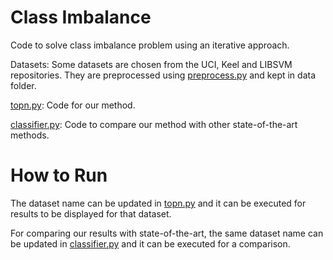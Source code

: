 # Class Imbalance

Code to solve class imbalance problem using an iterative approach. 

Datasets: Some datasets are chosen from the UCI, Keel and LIBSVM repositories. They are preprocessed using [preprocess.py](preprocess.py) and kept in data folder.

[topn.py](topn.py): Code for our method.

[classifier.py](classifier.py): Code to compare our method with other state-of-the-art methods.

# How to Run

The dataset name can be updated in [topn.py](topn.py) and it can be executed for results to be displayed for that dataset. 

For comparing our results with state-of-the-art, the same dataset name can be updated in [classifier.py](classifier.py) and it can be executed for a comparison. 

